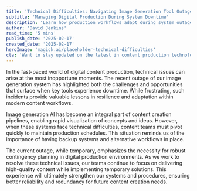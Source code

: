 ```yaml
---  
title: 'Technical Difficulties: Navigating Image Generation Tool Outages'  
subtitle: 'Managing Digital Production During System Downtime'  
description: 'Learn how production workflows adapt during system outages and the importance of contingency planning in digital content teams.'  
author: 'David Jenkins'  
read_time: '5 mins'  
publish_date: '2025-02-17'  
created_date: '2025-02-17'  
heroImage: 'magick.ai/placeholder-technical-difficulties'  
cta: 'Want to stay updated on the latest in content production technology and workflow optimization? Follow us on LinkedIn for real-time insights and industry best practices.'  
---  
```


In the fast-paced world of digital content production, technical issues can arise at the most inopportune moments. The recent outage of our image generation system has highlighted both the challenges and opportunities that surface when key tools experience downtime. While frustrating, such incidents provide valuable lessons in resilience and adaptation within modern content workflows. 

Image generation AI has become an integral part of content creation pipelines, enabling rapid visualization of concepts and ideas. However, when these systems face technical difficulties, content teams must pivot quickly to maintain production schedules. This situation reminds us of the importance of having backup systems and alternative workflows in place. 

The current outage, while temporary, emphasizes the necessity for robust contingency planning in digital production environments. As we work to resolve these technical issues, our teams continue to focus on delivering high-quality content while implementing temporary solutions. This experience will ultimately strengthen our systems and procedures, ensuring better reliability and redundancy for future content creation needs.